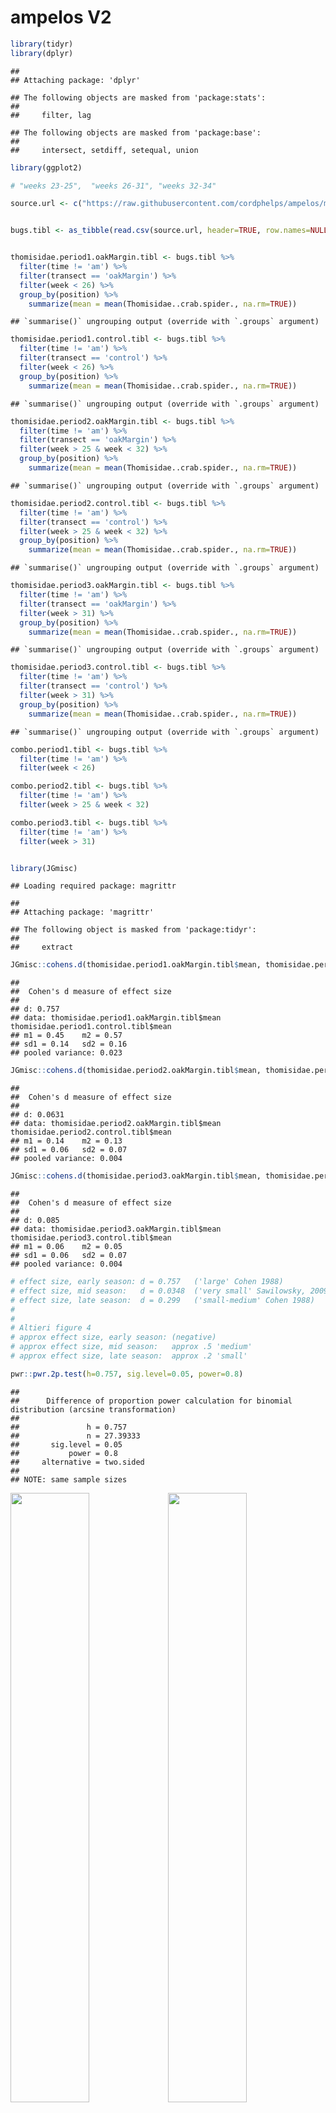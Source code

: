 ampelos V2
================

``` r
library(tidyr)
library(dplyr)
```

    ## 
    ## Attaching package: 'dplyr'

    ## The following objects are masked from 'package:stats':
    ## 
    ##     filter, lag

    ## The following objects are masked from 'package:base':
    ## 
    ##     intersect, setdiff, setequal, union

``` r
library(ggplot2)

# "weeks 23-25",  "weeks 26-31", "weeks 32-34"

source.url <- c("https://raw.githubusercontent.com/cordphelps/ampelos/master/data/bugs.csv")


bugs.tibl <- as_tibble(read.csv(source.url, header=TRUE, row.names=NULL))


thomisidae.period1.oakMargin.tibl <- bugs.tibl %>% 
  filter(time != 'am') %>%
  filter(transect == 'oakMargin') %>%
  filter(week < 26) %>%
  group_by(position) %>%
    summarize(mean = mean(Thomisidae..crab.spider., na.rm=TRUE))
```

    ## `summarise()` ungrouping output (override with `.groups` argument)

``` r
thomisidae.period1.control.tibl <- bugs.tibl %>% 
  filter(time != 'am') %>%
  filter(transect == 'control') %>%
  filter(week < 26) %>%
  group_by(position) %>%
    summarize(mean = mean(Thomisidae..crab.spider., na.rm=TRUE))
```

    ## `summarise()` ungrouping output (override with `.groups` argument)

``` r
thomisidae.period2.oakMargin.tibl <- bugs.tibl %>% 
  filter(time != 'am') %>%
  filter(transect == 'oakMargin') %>%
  filter(week > 25 & week < 32) %>%
  group_by(position) %>%
    summarize(mean = mean(Thomisidae..crab.spider., na.rm=TRUE))
```

    ## `summarise()` ungrouping output (override with `.groups` argument)

``` r
thomisidae.period2.control.tibl <- bugs.tibl %>% 
  filter(time != 'am') %>%
  filter(transect == 'control') %>%
  filter(week > 25 & week < 32) %>%
  group_by(position) %>%
    summarize(mean = mean(Thomisidae..crab.spider., na.rm=TRUE))
```

    ## `summarise()` ungrouping output (override with `.groups` argument)

``` r
thomisidae.period3.oakMargin.tibl <- bugs.tibl %>% 
  filter(time != 'am') %>%
  filter(transect == 'oakMargin') %>%
  filter(week > 31) %>%
  group_by(position) %>%
    summarize(mean = mean(Thomisidae..crab.spider., na.rm=TRUE))
```

    ## `summarise()` ungrouping output (override with `.groups` argument)

``` r
thomisidae.period3.control.tibl <- bugs.tibl %>% 
  filter(time != 'am') %>%
  filter(transect == 'control') %>%
  filter(week > 31) %>%
  group_by(position) %>%
    summarize(mean = mean(Thomisidae..crab.spider., na.rm=TRUE))
```

    ## `summarise()` ungrouping output (override with `.groups` argument)

``` r
combo.period1.tibl <- bugs.tibl %>% 
  filter(time != 'am') %>%
  filter(week < 26)

combo.period2.tibl <- bugs.tibl %>% 
  filter(time != 'am') %>%
  filter(week > 25 & week < 32)

combo.period3.tibl <- bugs.tibl %>% 
  filter(time != 'am') %>%
  filter(week > 31)


library(JGmisc)
```

    ## Loading required package: magrittr

    ## 
    ## Attaching package: 'magrittr'

    ## The following object is masked from 'package:tidyr':
    ## 
    ##     extract

``` r
JGmisc::cohens.d(thomisidae.period1.oakMargin.tibl$mean, thomisidae.period1.control.tibl$mean)
```

    ## 
    ##  Cohen's d measure of effect size
    ## 
    ## d: 0.757
    ## data: thomisidae.period1.oakMargin.tibl$mean thomisidae.period1.control.tibl$mean
    ## m1 = 0.45    m2 = 0.57
    ## sd1 = 0.14   sd2 = 0.16
    ## pooled variance: 0.023

``` r
JGmisc::cohens.d(thomisidae.period2.oakMargin.tibl$mean, thomisidae.period2.control.tibl$mean)
```

    ## 
    ##  Cohen's d measure of effect size
    ## 
    ## d: 0.0631
    ## data: thomisidae.period2.oakMargin.tibl$mean thomisidae.period2.control.tibl$mean
    ## m1 = 0.14    m2 = 0.13
    ## sd1 = 0.06   sd2 = 0.07
    ## pooled variance: 0.004

``` r
JGmisc::cohens.d(thomisidae.period3.oakMargin.tibl$mean, thomisidae.period3.control.tibl$mean)
```

    ## 
    ##  Cohen's d measure of effect size
    ## 
    ## d: 0.085
    ## data: thomisidae.period3.oakMargin.tibl$mean thomisidae.period3.control.tibl$mean
    ## m1 = 0.06    m2 = 0.05
    ## sd1 = 0.06   sd2 = 0.07
    ## pooled variance: 0.004

``` r
# effect size, early season: d = 0.757   ('large' Cohen 1988)
# effect size, mid season:   d = 0.0348  ('very small' Sawilowsky, 2009)
# effect size, late season:  d = 0.299   ('small-medium' Cohen 1988)
#
#
# Altieri figure 4
# approx effect size, early season: (negative)
# approx effect size, mid season:   approx .5 'medium'
# approx effect size, late season:  approx .2 'small'

pwr::pwr.2p.test(h=0.757, sig.level=0.05, power=0.8)
```

    ## 
    ##      Difference of proportion power calculation for binomial distribution (arcsine transformation) 
    ## 
    ##               h = 0.757
    ##               n = 27.39333
    ##       sig.level = 0.05
    ##           power = 0.8
    ##     alternative = two.sided
    ## 
    ## NOTE: same sample sizes

<img src="ampelosRoundTwo_files/figure-gfm/densityPlots-1.png" width="50%" /><img src="ampelosRoundTwo_files/figure-gfm/densityPlots-2.png" width="50%" /><img src="ampelosRoundTwo_files/figure-gfm/densityPlots-3.png" width="50%" /><img src="ampelosRoundTwo_files/figure-gfm/densityPlots-4.png" width="50%" /><img src="ampelosRoundTwo_files/figure-gfm/densityPlots-5.png" width="50%" /><img src="ampelosRoundTwo_files/figure-gfm/densityPlots-6.png" width="50%" />

    ## Warning in wilcox.test.default(x = c(0.37037037037037, 0.444444444444444, :
    ## cannot compute exact p-value with ties

    ## Warning in wilcox.test.default(x = c(0.0833333333333333, 0.0625, 0.125, : cannot
    ## compute exact p-value with ties

    ## Warning in wilcox.test.default(x = c(0, 0.0555555555555556,
    ## 0.0555555555555556, : cannot compute exact p-value with ties

<img src="ampelosRoundTwo_files/figure-gfm/errorBars-1.png" width="33%" /><img src="ampelosRoundTwo_files/figure-gfm/errorBars-2.png" width="33%" /><img src="ampelosRoundTwo_files/figure-gfm/errorBars-3.png" width="33%" />

    ## Warning: Ignoring unknown parameters: width

    ## Warning in rm(label.lst): object 'label.lst' not found

<img src="ampelosRoundTwo_files/figure-gfm/bayes-1.png" width="50%" />

<img src="ampelosRoundTwo_files/figure-gfm/posteriorGraphs-1.png" width="33%" /><img src="ampelosRoundTwo_files/figure-gfm/posteriorGraphs-2.png" width="33%" /><img src="ampelosRoundTwo_files/figure-gfm/posteriorGraphs-3.png" width="33%" />

<img src="ampelosRoundTwo_files/figure-gfm/printDiags1-1.png" width="50%" />

<img src="ampelosRoundTwo_files/figure-gfm/printDiags2-1.png" width="33%" /><img src="ampelosRoundTwo_files/figure-gfm/printDiags2-2.png" width="33%" /><img src="ampelosRoundTwo_files/figure-gfm/printDiags2-3.png" width="33%" /><img src="ampelosRoundTwo_files/figure-gfm/printDiags2-4.png" width="33%" /><img src="ampelosRoundTwo_files/figure-gfm/printDiags2-5.png" width="33%" /><img src="ampelosRoundTwo_files/figure-gfm/printDiags2-6.png" width="33%" /><img src="ampelosRoundTwo_files/figure-gfm/printDiags2-7.png" width="33%" /><img src="ampelosRoundTwo_files/figure-gfm/printDiags2-8.png" width="33%" /><img src="ampelosRoundTwo_files/figure-gfm/printDiags2-9.png" width="33%" />
